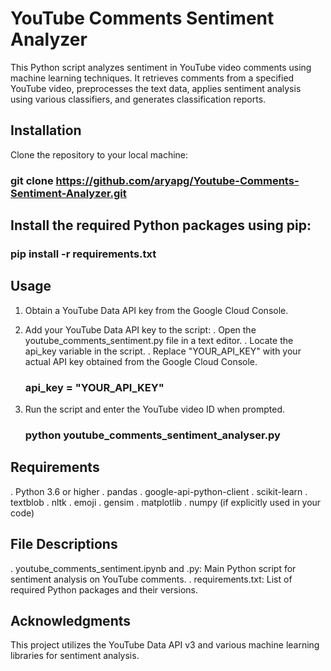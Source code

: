 # YouTube Comments Sentiment Analyzer
This Python script analyzes sentiment in YouTube video comments using machine learning techniques. It retrieves comments from a specified YouTube video, preprocesses the text data, applies sentiment analysis using various classifiers, and generates classification reports.

## Installation
Clone the repository to your local machine:

### git clone https://github.com/aryapg/Youtube-Comments-Sentiment-Analyzer.git

## Install the required Python packages using pip:

### pip install -r requirements.txt

## Usage

1) Obtain a YouTube Data API key from the Google Cloud Console.
2) Add your YouTube Data API key to the script:
   . Open the youtube_comments_sentiment.py file in a text editor.
   . Locate the api_key variable in the script.
   . Replace "YOUR_API_KEY" with your actual API key obtained from the Google Cloud Console.
    ### api_key = "YOUR_API_KEY"
   
3) Run the script and enter the YouTube video ID when prompted.
    ### python youtube_comments_sentiment_analyser.py

## Requirements
. Python 3.6 or higher
. pandas
. google-api-python-client
. scikit-learn
. textblob
. nltk
. emoji
. gensim
. matplotlib
. numpy (if explicitly used in your code)

## File Descriptions
. youtube_comments_sentiment.ipynb and .py: Main Python script for sentiment analysis on YouTube comments.
. requirements.txt: List of required Python packages and their versions.

## Acknowledgments
This project utilizes the YouTube Data API v3 and various machine learning libraries for sentiment analysis.

